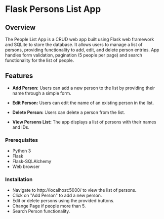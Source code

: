 # Flask Persons List App

## Overview

The People List App is a CRUD web app built using Flask web framework and SQLite to store the database. It allows users to manage a list of persons, providing functionality to add, edit, and delete person entries. App handles form validation, pagination (5 people per page) and search functionality for the list of people.

## Features

- **Add Person:** Users can add a new person to the list by providing their name through a simple form.

- **Edit Person:** Users can edit the name of an existing person in the list.

- **Delete Person:** Users can delete a person from the list.

- **View Persons List:** The app displays a list of persons with their names and IDs.

### Prerequisites

- Python 3
- Flask
- Flask-SQLAlchemy
- Web browser

### Installation

- Navigate to http://localhost:5000/ to view the list of persons.
- Click on "Add Person" to add a new person.
- Edit or delete persons using the provided buttons.
- Change Page if people more than 5.
- Search Person functionality.
